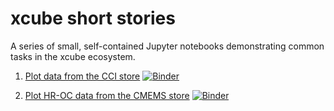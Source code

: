 # xcube short stories

A series of small, self-contained Jupyter notebooks demonstrating common
tasks in the xcube ecosystem.

1. [Plot data from the CCI store](xcube-short-story-1.ipynb)
   [![Binder](https://mybinder.org/badge_logo.svg)](https://mybinder.org/v2/gh/dcs4cop/xcube-stories/a21b53ab13?labpath=xcube-short-story-1.ipynb)

1. [Plot HR-OC data from the CMEMS store](xcube-short-story-2.ipynb)
   [![Binder](https://mybinder.org/badge_logo.svg)](https://mybinder.org/v2/gh/dcs4cop/xcube-stories/a21b53ab13?labpath=xcube-short-story-2.ipynb)
